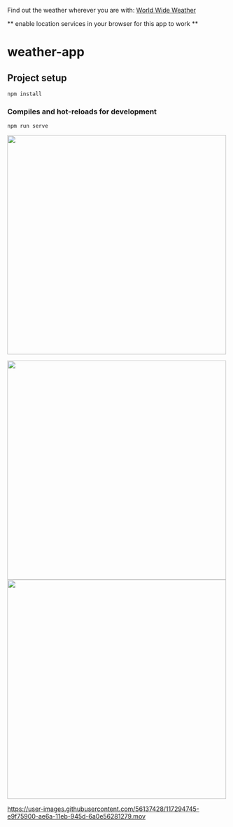Find out the weather wherever you are with: <a href="https://world-wide-weather-cjs.herokuapp.com/">World Wide Weather</a>
 
** enable location services in your browser for this app to work **

# weather-app

## Project setup
```
npm install
```

### Compiles and hot-reloads for development
```
npm run serve
```

<img src="https://user-images.githubusercontent.com/56137428/117291707-3fca0200-ae67-11eb-8d9d-431f32f05e02.png" width="500"/>

<img src="https://user-images.githubusercontent.com/56137428/117292127-b961f000-ae67-11eb-82a3-e4d45092a971.png" width="500"/> <img src="" width="500"/>


 
https://user-images.githubusercontent.com/56137428/117294745-e9f75900-ae6a-11eb-945d-6a0e56281279.mov


